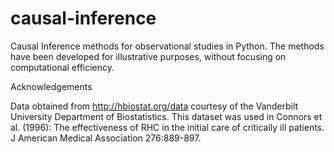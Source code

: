 # causal-inference

Causal Inference methods for observational studies in Python. The methods have been developed for illustrative purposes, without focusing on computational efficiency.

Acknowledgements

Data obtained from http://hbiostat.org/data courtesy of the Vanderbilt University Department of Biostatistics.
This dataset was used in Connors et al. (1996): The effectiveness of RHC in the initial care of critically ill patients. J American Medical Association 276:889-897. 

